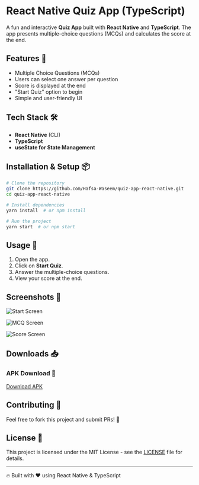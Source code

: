 # React Native Quiz App (TypeScript)

A fun and interactive **Quiz App** built with **React Native** and **TypeScript**. The app presents multiple-choice questions (MCQs) and calculates the score at the end.

## Features 🚀

- Multiple Choice Questions (MCQs)
- Users can select one answer per question
- Score is displayed at the end
- "Start Quiz" option to begin
- Simple and user-friendly UI

## Tech Stack 🛠️
- **React Native** (CLI)
- **TypeScript**
- **useState for State Management**

## Installation & Setup 📦

```sh
# Clone the repository
git clone https://github.com/Hafsa-Waseem/quiz-app-react-native.git
cd quiz-app-react-native

# Install dependencies
yarn install  # or npm install

# Run the project
yarn start  # or npm start
```

## Usage 🎯

1. Open the app.
2. Click on **Start Quiz**.
3. Answer the multiple-choice questions.
4. View your score at the end.

## Screenshots 📸

![Start Screen](https://raw.githubusercontent.com/Hafsa-Waseem/quiz-app-react-native/main/start.png)

![MCQ Screen](https://raw.githubusercontent.com/Hafsa-Waseem/quiz-app-react-native/main/mcq.png)

![Score Screen](https://raw.githubusercontent.com/Hafsa-Waseem/quiz-app-react-native/main/score.png)

## Downloads 📥

### APK Download 📲
[Download APK](https://github.com/Hafsa-Waseem/quiz-app-react-native/releases/tag/v1.0.0)

## Contributing 🤝

Feel free to fork this project and submit PRs! 🚀

## License 📜

This project is licensed under the MIT License - see the [LICENSE](LICENSE) file for details.

---

🔥 Built with ❤️ using React Native & TypeScript

